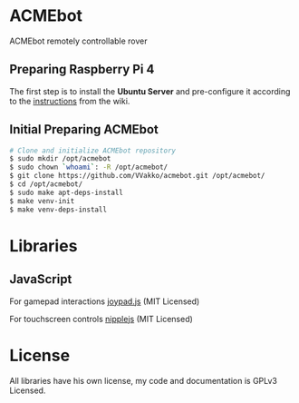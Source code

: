 # ACMEbot

ACMEbot remotely controllable rover


## Preparing Raspberry Pi 4

The first step is to install the **Ubuntu Server** and pre-configure it according to the [instructions](https://github.com/VVakko/acmebot/wiki/Software) from the wiki.


## Initial Preparing ACMEbot

```sh
# Clone and initialize ACMEbot repository
$ sudo mkdir /opt/acmebot
$ sudo chown `whoami`: -R /opt/acmebot/
$ git clone https://github.com/VVakko/acmebot.git /opt/acmebot/
$ cd /opt/acmebot/
$ sudo make apt-deps-install
$ make venv-init
$ make venv-deps-install
```


# Libraries 

## JavaScript

For gamepad interactions [joypad.js](https://github.com/ArunMichaelDsouza/joypad.js) (MIT Licensed)

For touchscreen controls [nipplejs](https://yoannmoi.net/nipplejs/) (MIT Licensed)


# License

All libraries have his own license, my code and documentation is GPLv3 Licensed.
